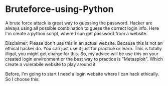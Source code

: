 # Bruteforce-using-Python

A brute force attack is great way to guessing the password. Hacker are always using all possible combination to guess the correct login info. Here I'm create a python script, where I can get password from a website. 

Disclaimer: Please don't use this in an actual website. Because this is not an ethical hacker do. You can just use it just for practice or learn. This is totally illigal, you might get charge for this. So, my advice will be use this on your created login environment or the best way to practice is "Metasploit". Which create a vulerabile website to play around it. 

Before, I'm going to start I need a login website where I can hack ethically. So I choose this: 
